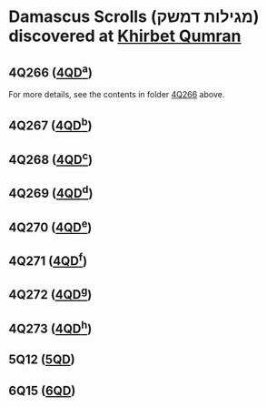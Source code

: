 # Damascus Scrolls (מגילות דמשק) discovered at [Khirbet Qumran](https://www.google.com/maps/place/Qumran+National+Park/@31.7415923,35.4611532,17z/data=!4m12!1m6!3m5!1s0x150333e1203003c9:0x117008f8a020565f!2sQumran+National+Park!8m2!3d31.7415923!4d35.4633419!3m4!1s0x150333e1203003c9:0x117008f8a020565f!8m2!3d31.7415923!4d35.4633419)

## 4Q266 (<a href="https://www.deadseascrolls.org.il/explore-the-archive/search#q='4Q266'">4QD<sup>a</sup></a>)

For more details, see the contents in folder <a href="4Q266/">4Q266</a> above.

## 4Q267 (<a href="https://www.deadseascrolls.org.il/explore-the-archive/search#q='4Q267'">4QD<sup>b</sup></a>)

## 4Q268 (<a href="https://www.deadseascrolls.org.il/explore-the-archive/search#q='4Q268'">4QD<sup>c</sup></a>)

## 4Q269 (<a href="https://www.deadseascrolls.org.il/explore-the-archive/search#q='4Q269'">4QD<sup>d</sup></a>)

## 4Q270 (<a href="https://www.deadseascrolls.org.il/explore-the-archive/search#q='4Q270'">4QD<sup>e</sup></a>)

## 4Q271 (<a href="https://www.deadseascrolls.org.il/explore-the-archive/search#q='4Q271'">4QD<sup>f</sup></a>)

## 4Q272 (<a href="https://www.deadseascrolls.org.il/explore-the-archive/search#q='4Q272'">4QD<sup>g</sup></a>)

## 4Q273 (<a href="https://www.deadseascrolls.org.il/explore-the-archive/search#q='4Q273'">4QD<sup>h</sup></a>)

<!-- ## 4Q587

A new fragment of the Damascus Document. See preliminary report [here](/editions/4Q587). -->

## 5Q12 (<a href="https://www.deadseascrolls.org.il/explore-the-archive/search#q='5Q12'">5QD</a>)

## 6Q15 (<a href="https://www.deadseascrolls.org.il/explore-the-archive/search#q='6Q15'">6QD</a>)